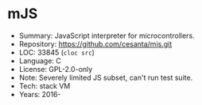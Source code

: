 # mJS

* Summary:    JavaScript interpreter for microcontrollers.
* Repository: https://github.com/cesanta/mjs.git
* LOC:        33845 (`cloc src`)
* Language:   C
* License:    GPL-2.0-only
* Note:       Severely limited JS subset, can't run test suite.
* Tech:       stack VM
* Years:      2016-
